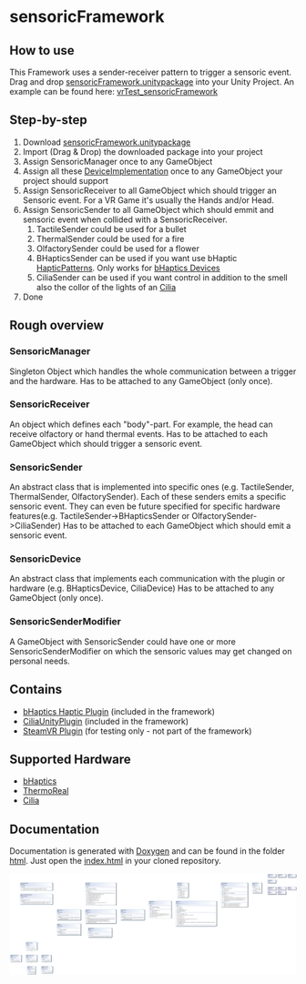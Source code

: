 # sensoricFramework

## How to use
This Framework uses a sender-receiver pattern to trigger a sensoric event.
Drag and drop [sensoricFramework.unitypackage](/sensoricFramework.unitypackage) into your Unity Project.
An example can be found here: [vrTest_sensoricFramework](https://github.com/Ultimatonium/vrTest_sensoricFramework)

## Step-by-step
1. Download [sensoricFramework.unitypackage](/sensoricFramework.unitypackage)
2. Import (Drag & Drop) the downloaded package into your project
3. Assign SensoricManager once to any GameObject
4. Assign all these [DeviceImplementation](sensoricFramework/sensoricFramework/Assets/sensoricFramework/Scripts/DeviceImplementation/) once to any GameObject your project should support
5. Assign SensoricReceiver to all GameObject which should trigger an Sensoric event. For a VR Game it's usually the Hands and/or Head.
6. Assign SensoricSender to all GameObject which should emmit and sensoric event when collided with a SensoricReceiver.
    1. TactileSender could be used for a bullet 
    2. ThermalSender could be used for a fire
    3. OlfactorySender could be used for a flower
    4. BHapticsSender can be used if you want use bHaptic [HapticPatterns](https://designer.bhaptics.com/). Only works for [bHaptics Devices](https://www.bhaptics.com/)
    5. CiliaSender can be used if you want control in addition to the smell also the collor of the lights of an [Cilia](https://hapticsol.com/cilia)
7. Done

## Rough overview
### SensoricManager
Singleton Object which handles the whole communication between a trigger and the hardware.
Has to be attached to any GameObject (only once).

### SensoricReceiver
An object which defines each "body"-part. For example, the head can receive olfactory or hand thermal events.
Has to be attached to each GameObject which should trigger a sensoric event.

### SensoricSender
An abstract class that is implemented into specific ones (e.g. TactileSender, ThermalSender, OlfactorySender). Each of these senders emits a specific sensoric event. 
They can even be future specified for specific hardware features(e.g. TactileSender->BHapticsSender or OlfactorySender->CiliaSender)
Has to be attached to each GameObject which should emit a sensoric event.

### SensoricDevice
An abstract class that implements each communication with the plugin or hardware (e.g. BHapticsDevice, CiliaDevice)
Has to be attached to any GameObject (only once).

### SensoricSenderModifier
A GameObject with SensoricSender could have one or more SensoricSenderModifier on which the sensoric values may get changed on personal needs.

## Contains
* [bHaptics Haptic Plugin](https://assetstore.unity.com/packages/tools/integration/bhaptics-haptic-plugin-76647) (included in the framework)
* [CiliaUnityPlugin](https://hapticsol.com/software) (included in the framework)
* [SteamVR Plugin](https://assetstore.unity.com/packages/tools/integration/steamvr-plugin-32647) (for testing only - not part of the framework)

## Supported Hardware
* [bHaptics](https://www.bhaptics.com/)
* [ThermoReal](http://thermoreal.com/)
* [Cilia](https://hapticsol.com/)

## Documentation
Documentation is generated with [Doxygen](https://www.doxygen.nl/index.html) and can be found in the folder [html](/html). Just open the [index.html](/html/index.html) in your cloned repository.

![class diagram](/sensoricFramework/Assets/sensoricFramework/sensoricFramework.jpg)
